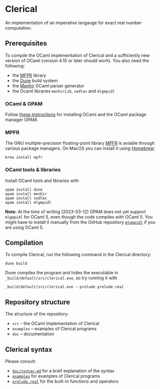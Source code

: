 # Clerical

An implementation of an imperative langauge for exact real number computation.

## Prerequisites

To compile the OCaml implementation of Clerical and a sufficiently new version of OCaml (version 4.10 or later should work).
You also need the following:

* the [MFPR](http://www.mpfr.org) library
* the [Dune](https://dune.build) build system
* the [Menhir](http://gallium.inria.fr/~fpottier/menhir/) OCaml parser generator
* the Ocaml libraries `menhirLib`, `sedlex` and `mlgmpidl`

### OCaml & OPAM

Follow [these instructions](https://www.ocaml.org/docs/up-and-running) for
installing OCaml and the OCaml package manager OPAM.


### MPFR

The GNU multiple-precision floating-point library [MPFR]((http://www.mpfr.org))
is aviable through various package managers. On MacOS you can install it using
[Homebrew](https://brew.sh):

    brew install mpfr

### OCaml tools & libraries

Install OCaml tools and libraries with

    opam install dune
    opam install menhir
    opam install sedlex
    opam install mlgmpidl

**Note:** At the time of writing (2023-03-12) OPAM does not yet support `mlgmpidl` for OCaml 5, even though the code compiles with OCaml 5. You might have to install it manually from the GitHub repository [`mlgmpidl`](https://github.com/nberth/mlgmpidl) if you are using OCaml 5.


## Compilation

To compile Clerical, run the following command in the Clerical directory:

    dune build

Dune compiles the program and hides the executable in `_build/default/src/clerical.exe`, so try running it with

    _build/default/src/clerical.exe --prelude prelude.real


## Repository structure

The structure of the repository:

* `src` – the OCaml implementation of Clerical
* `examples` – examples of Clerical programs
* `doc` – documentation

## Clerical syntax

Please consult:

* [`doc/syntax.md`](doc/syntax.md) for a brief explanation of the syntax
* [`examples`](./examples) for examples of Clerical programs
* [`prelude.real`](./prelude.real) for the built-in functions and operators
